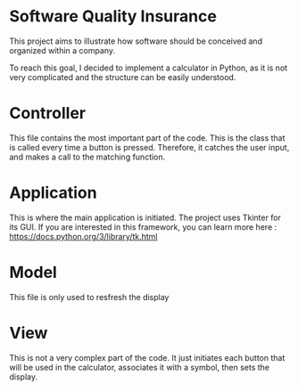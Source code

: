 # Software Quality Insurance
This project aims to illustrate how software should be conceived and organized within a company.

To reach this goal, I decided to implement a calculator in Python, as it is not very complicated and the structure can be easily understood.

# Controller
This file contains the most important part of the code. This is the class that is called every time a button is pressed. Therefore, it catches the user input, and makes a call to the matching function.

# Application
This is where the main application is initiated. The project uses Tkinter for its GUI. If you are interested in this framework, you can learn more here : https://docs.python.org/3/library/tk.html

# Model
This file is only used to resfresh the display

# View
This is not a very complex part of the code. It just initiates each button that will be used in the calculator, associates it with a symbol, then sets the display.
